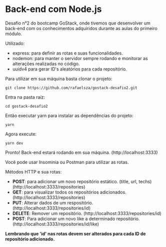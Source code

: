 # Back-end com Node.js

Desafio n°2 do bootcamp GoStack, onde tivemos que desenvolver um back-end com os conhecimentos adquiridos durante as aulas do primeiro módulo.

Utilizado:
- express: para definir as rotas e suas funcionalidades.
- nodemon: para manter o servidor sempre rodando e monitorar as alterações realizadas no código.
- uuidv4 para gerar ID's aleatórios para cada repositório.

Para utilizar em sua máquina basta clonar o projeto:
```
git clone https://github.com/rafaelsza/gostack-desafio2.git
```

Entra na pasta raíz:
```
cd gostack-desafio2
```

Então executar yarn para instalar as dependências do projeto:
```
yarn
```

Agora execute:
```
yarn dev
```

Pronto! Back-end estará rodando em sua máquina. (http://localhost:3333)

Você pode usar Insominia ou Postman para utilizar as rotas.

Métodos HTTP e sua rotas:
- <b>POST</b>: para adicionar um novo repositório estático. (title, url, techs) (http://localhost:3333/repositories)
- <b>GET</b>: para visualizar todos os repositórios adicionados. (http://localhost:3333/repositories)
- <b>PUT</b>: Alterar dados de um respositório. (http://localhost:3333/repositories/id)
- <b>DELETE</b>: Remover um repositório. (http://localhost:3333/repositories/id)
- <b>POST</b>: Para adicionar um novo like a determinado repositório. (http://localhost:3333/repositories/id/like)

<b>Lembrando que 'id' nas rotas devem ser alterados para cada ID de repositório adicionado.</b>
